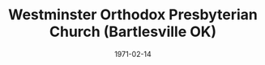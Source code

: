 ---
date: &id001 1971-02-14
end_date: null
location:
  address: 1001 E. Adams Boulevard
  city: Bartlesville
  state: OK
minister:
- end: 1973-01-01
  name: Robert Malarkey
  start: 1971-01-01
  type: Pastor
- end: 1982-01-01
  name: Dennis Prutow
  start: 1974-01-01
  type: Pastor
- end: 1985-01-01
  name: Chester Lanious
  start: 1982-01-01
  type: Pastor
- end: 1997-01-01
  name: Richard Shaw
  start: 1985-01-01
  type: Pastor
- end: 2014-01-01
  name: Joseph Auksela
  start: 1999-01-01
  type: Pastor
- end: null
  name: Clarence Veld
  start: 2016-01-01
  type: Pastor
- end: null
  name: Edward Eppinger
  start: 2003-01-01
  type: Associate Pastor
ministers:
- Robert Malarkey
- Dennis Prutow
- Chester Lanious
- Richard Shaw
- Joseph Auksela
- Clarence Veld
- Edward Eppinger
name: Westminster Orthodox Presbyterian Church
names:
- end: null
  name: Westminster Orthodox Presbyterian Church
  start: 1971-02-14
origination_date: *id001
raw_data: "OKLAHOMA  Bartlesville\nWestminster Orthodox Presbyterian Church  (February\
  \ 14, 1971\u2013 )\n1001 E. Adams Boulevard\nPastors: Robert Malarkey, 1971\u2013\
  73\nDennis Prutow, 1974\u201382\nChester Lanious, 1982\u201385\nRichard Shaw, 1985\u2013\
  97\nJoseph Auksela, 1999\u20132014\nClarence Veld, 2016\u2013\nAssoc. Pastor: Edward\
  \ Eppinger, 2003\u2013"
states:
- OK
status:
  active: true
  end_date: null
  reason: null
  received_from: null
  withdrawal_to: null
title: Westminster Orthodox Presbyterian Church (Bartlesville OK)
year_established:
- 1971

---